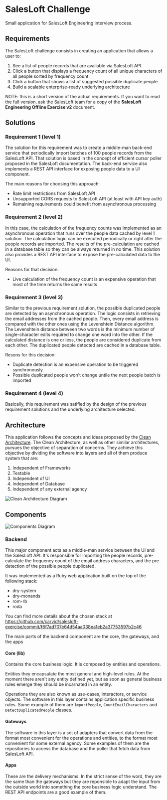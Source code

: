 # SalesLoft Challenge

Small application for SalesLoft Engineering interview process.

## Requirements

The SalesLoft challenge consists in creating an application that allows a user
to:

1. See a list of people records that are available via SalesLoft API.
2. Click a button that displays a frequency count of all unique characters of all people sorted by frequency count
3. Click a button that shows a list of suggested possible duplicate people
4. Build a scalable enterprise-ready underlying architecture

NOTE: this is a short version of the actual requirements. If you want to read the full version, ask the SalesLoft team for a copy of the **SalesLoft Engineering Offline Exercise v2** document.

## Solutions

### Requirement 1 (level 1)

The solution for this requirement was to create a middle-man back-end service that periodically import batches of 100 people records from the SalesLoft API. That solution is based in the concept of efficient cursor poller proposed in the SalesLoft documentation. The back-end service also implements a REST API interface for exposing people data to a UI component.

The main reasons for choosing this approach:

* Rate limit restrictions from SalesLoft API
* Unsupported CORS requests to SalesLoft API (at least with API key auth)
* Remaining requirements could benefit from asynchronous processing

### Requirement 2 (level 2)

In this case, the calculation of the frequency counts was implemented as an asynchronous operation that runs over the people data cached by level 1 solution. The calculation logic can be executed periodically or right after the people records are imported. The results of the pre-calculation are cached in a database table so they can be always returned in no time. This solution also provides a REST API interface to expose the pre-calculated data to the UI.

Reasons for that decision:

* Live calculation of the frequency count is an expensive operation that most of the time returns the same results

### Requirement 3 (level 3)

Similar to the previous requirement solution, the possible duplicated people are detected by an asynchronous operation. The logic consists in retrieving the email addresses from the cached people. Then, every email address is compared with the other ones using the Levenshtein Distance algorithm. The Levenshtein distance between two words is the minimum number of single-character edits required to change one word into the other. If the calculated distance is one or less, the people are considered duplicate from each other. The duplicated people detected are cached in a database table.

Resons for this decision:

* Duplicate detection is an expensive operation to be triggered synchronously
* Possible duplicated people won't change untile the next people batch is imported

### Requirement 4 (level 4)

Basically, this requirement was satified by the design of the previous requirement solutions and the underlying architecture selected.

## Architecture

This application follows the concepts and ideas proposed by the [Clean Architecture](https://blog.cleancoder.com/uncle-bob/2012/08/13/the-clean-architecture.html). The Clean Architecture, as well as other similar architectures, pursues the objective of separation of concerns. They achieve this objective by dividing the software into layers and all of them produce system that are:

1. Independent of Frameworks
2. Testable
3. Independent of UI
4. Independent of Database
5. Independent of any external agency

![Clean Architecture Diagram](https://blog.cleancoder.com/uncle-bob/images/2012-08-13-the-clean-architecture/CleanArchitecture.jpg)

## Components

![Components Diagram](http://www.plantuml.com/plantuml/png/bP3FIiD048VlynH3xda5QHKLeM1jSYivJBDZ3TdkXDq9HQJlRf8ck4jE7eVlDt--sGGbh_t50jKg7ll07i29OSnUl3ZDsPaCVm3nUE0XWzkkgp3tpVbBymSyRlTl-6GRTbe1fkKDS9xqI7Kx3rf2hwHyfU-fwRrZJzg82rEv5slPL_ULdOH6nJTyPmTg6KiAxL3U4A2sqXlC2h8STlAfowdFHOd3cl48CAHqei2OxINesNFniPjp9Ps6nYarccDkvEf6hJzNY9mYyLGYLi1ym8bJVFMQ9fF-ZTURb_UjIVhD9JYo-6D9RARBdpRiJ7-nlm00)

### Backend

This major component acts as a middle-man service between the UI and the SalesLoft API. It's responsible for importing the people records, pre-calculate the frequency count of the email address characters, and the pre-detection of the possible people duplicated. 

It was implemented as a Ruby web application built on the top of the following stack:

* dry-system
* dry-monands
* rom-rb
* roda

You can find more details about the chosen stack at https://github.com/carvid/salesloft-exercise/commit/f6f7ad707e64d54aa038ea1eb2a37753597b2c46

The main parts of the backend component are the core, the gateways, and the apps

#### Core (lib)

Contains the core business logic. It is composed by entities and operations.

Entities they encapsulate the most general and high-level rules. At the moment there aren't any entity defined yet, but as soon as general business rules emerge they should be incarnated in an entity.

Operations they are also known as use-cases, interactors, or service objects. The software in this layer contains application specific business rules. Some example of them are `ImportPeople`, `CountEmailCharacters` and `DetectDuplicatedPeople` classes.

#### Gateways

The software in this layer is a set of adapters that convert data from the format most convenient for the operations and entities, to the format most convenient for some external agency. Some examples of them are the repositories to access the database and the poller that fetch data from SalesLoft API.

#### Apps

These are the delivery mechanisms. In the strict sense of the word, they are the same than the gateways but they are reponsible to adapt the input from the outside world into something the core business logic understand. The REST API endpoints are a good example of them.
